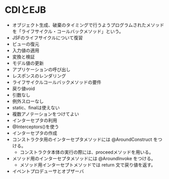 # CDIとEJB
* オブジェクト生成、破棄のタイミングで行うようプログラムされたメソッドを「ライフサイクル・コールバックメソッド」という。
* JSFのライフサイクルについて復習
 * ビューの復元
 * 入力値の適用
 * 変換と検証
 * モデル値の更新
 * アプリケーションの呼び出し
 * レスポンスのレンダリング
* ライフサイクルコールバックメソッドの要件
 * 戻り値void
 * 引数なし
 * 例外スローなし
 * static、finalは使えない
 * 複数アノテーションをつけてよい
* インターセプタの利用
 * @Interceptors()を使う
* インターセプタの作成
 * コンストラクタ用のインターセプタメソッドには @AroundConstruct をつける。
   * コンストラクタ本体の実行の際には、proceedメソッドを用いる。 
 * メソッド用のインターセプタメソッドには @AroundInvoke をつける。
   * メソッド用インターセプトメソッドでは return 文で戻り値を返す。
* イベントプロデューサとオブザーバ
